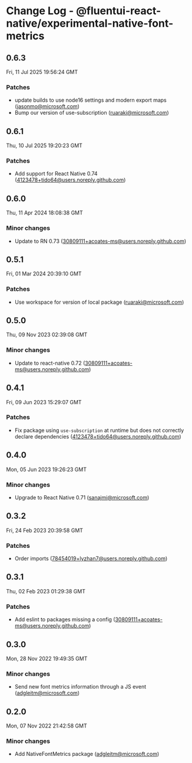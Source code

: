 # Change Log - @fluentui-react-native/experimental-native-font-metrics

<!-- This log was last generated on Fri, 11 Jul 2025 19:56:24 GMT and should not be manually modified. -->

<!-- Start content -->

## 0.6.3

Fri, 11 Jul 2025 19:56:24 GMT

### Patches

- update builds to use node16 settings and modern export maps (jasonmo@microsoft.com)
- Bump our version of use-subscription (ruaraki@microsoft.com)

## 0.6.1

Thu, 10 Jul 2025 19:20:23 GMT

### Patches

- Add support for React Native 0.74 (4123478+tido64@users.noreply.github.com)

## 0.6.0

Thu, 11 Apr 2024 18:08:38 GMT

### Minor changes

- Update to RN 0.73 (30809111+acoates-ms@users.noreply.github.com)

## 0.5.1

Fri, 01 Mar 2024 20:39:10 GMT

### Patches

- Use workspace for version of local package (ruaraki@microsoft.com)

## 0.5.0

Thu, 09 Nov 2023 02:39:08 GMT

### Minor changes

- Update to react-native 0.72 (30809111+acoates-ms@users.noreply.github.com)

## 0.4.1

Fri, 09 Jun 2023 15:29:07 GMT

### Patches

- Fix package using `use-subscription` at runtime but does not correctly declare dependencies (4123478+tido64@users.noreply.github.com)

## 0.4.0

Mon, 05 Jun 2023 19:26:23 GMT

### Minor changes

- Upgrade to React Native 0.71 (sanajmi@microsoft.com)

## 0.3.2

Fri, 24 Feb 2023 20:39:58 GMT

### Patches

- Order imports (78454019+lyzhan7@users.noreply.github.com)

## 0.3.1

Thu, 02 Feb 2023 01:29:38 GMT

### Patches

- Add eslint to packages missing a config (30809111+acoates-ms@users.noreply.github.com)

## 0.3.0

Mon, 28 Nov 2022 19:49:35 GMT

### Minor changes

- Send new font metrics information through a JS event (adgleitm@microsoft.com)

## 0.2.0

Mon, 07 Nov 2022 21:42:58 GMT

### Minor changes

- Add NativeFontMetrics package (adgleitm@microsoft.com)
